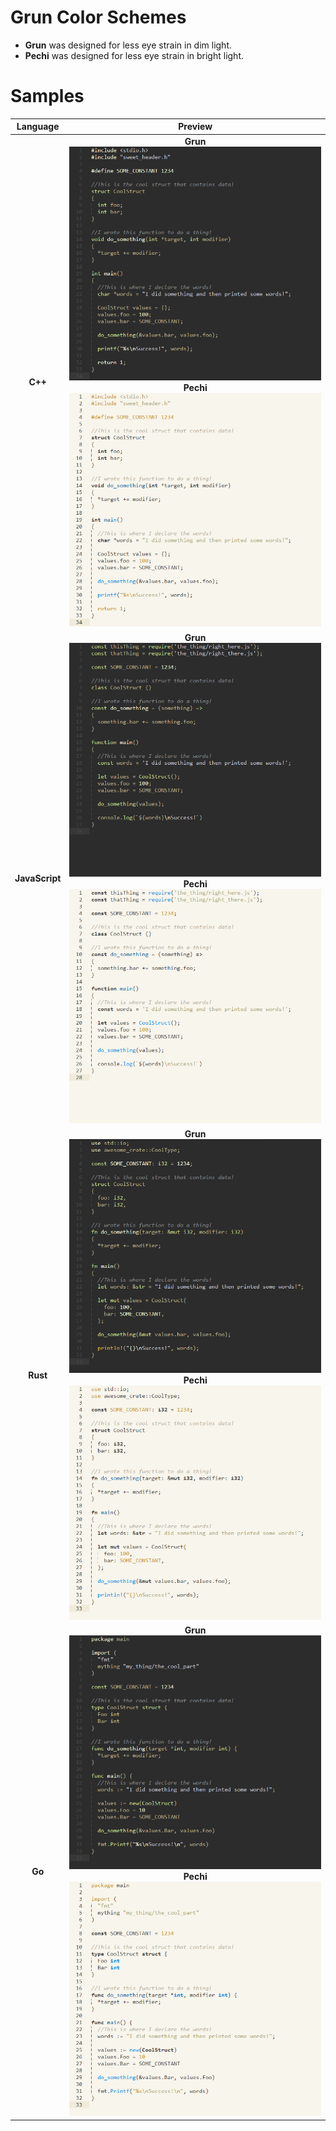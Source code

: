# Grun Color Schemes
  - **Grun** was designed for less eye strain in dim light.
  - **Pechi** was designed for less eye strain in bright light.

# Samples
Language                   | Preview
:-------------------------:|:--------------------------------------------------:
**C++**                    | **Grun** ![](Grun_CPP.png)  **Pechi** ![](Pechi_CPP.png)
**JavaScript**             | **Grun** ![](Grun_JS.png)   **Pechi** ![](Pechi_JS.png)
**Rust**                   | **Grun** ![](Grun_RUST.png) **Pechi** ![](Pechi_RUST.png)
**Go**                     | **Grun** ![](Grun_GO.png)   **Pechi** ![](Pechi_GO.png)
